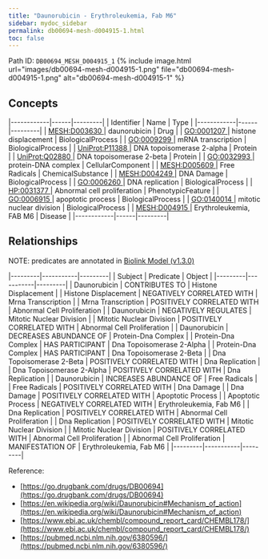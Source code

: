 ```yaml
---
title: "Daunorubicin - Erythroleukemia, Fab M6"
sidebar: mydoc_sidebar
permalink: db00694-mesh-d004915-1.html
toc: false 
---
```



Path ID: `DB00694_MESH_D004915_1`
{% include image.html url="images/db00694-mesh-d004915-1.png" file="db00694-mesh-d004915-1.png" alt="db00694-mesh-d004915-1" %}

## Concepts

|------------|------|---------|
| Identifier | Name | Type    |
|------------|------|---------|
| <a href="https://identifiers.org/MESH:D003630">MESH:D003630 </a> | daunorubicin | Drug |
| <a href="https://identifiers.org/GO:0001207">GO:0001207 </a> | histone displacement | BiologicalProcess |
| <a href="https://identifiers.org/GO:0009299">GO:0009299 </a> | mRNA transcription | BiologicalProcess |
| <a href="https://identifiers.org/UniProt:P11388">UniProt:P11388 </a> | DNA topoisomerase 2-alpha | Protein |
| <a href="https://identifiers.org/UniProt:Q02880">UniProt:Q02880 </a> | DNA topoisomerase 2-beta | Protein |
| <a href="https://identifiers.org/GO:0032993">GO:0032993 </a> | protein-DNA complex | CellularComponent |
| <a href="https://identifiers.org/MESH:D005609">MESH:D005609 </a> | Free Radicals | ChemicalSubstance |
| <a href="https://identifiers.org/MESH:D004249">MESH:D004249 </a> | DNA Damage | BiologicalProcess |
| <a href="https://identifiers.org/GO:0006260">GO:0006260 </a> | DNA replication | BiologicalProcess |
| <a href="https://identifiers.org/HP:0031377">HP:0031377 </a> | Abnormal cell proliferation | PhenotypicFeature |
| <a href="https://identifiers.org/GO:0006915">GO:0006915 </a> | apoptotic process | BiologicalProcess |
| <a href="https://identifiers.org/GO:0140014">GO:0140014 </a> | mitotic nuclear division | BiologicalProcess |
| <a href="https://identifiers.org/MESH:D004915">MESH:D004915 </a> | Erythroleukemia, FAB M6 | Disease |
|------------|------|---------|

## Relationships


NOTE: predicates are annotated in <a href="https://github.com/biolink/biolink-model/releases/tag/v1.3.0">Biolink Model (v1.3.0)</a>

|---------|-----------|---------|
| Subject | Predicate | Object  |
|---------|-----------|---------|
| Daunorubicin | CONTRIBUTES TO | Histone Displacement |
| Histone Displacement | NEGATIVELY CORRELATED WITH | Mrna Transcription |
| Mrna Transcription | POSITIVELY CORRELATED WITH | Abnormal Cell Proliferation |
| Daunorubicin | NEGATIVELY REGULATES | Mitotic Nuclear Division |
| Mitotic Nuclear Division | POSITIVELY CORRELATED WITH | Abnormal Cell Proliferation |
| Daunorubicin | DECREASES ABUNDANCE OF | Protein-Dna Complex |
| Protein-Dna Complex | HAS PARTICIPANT | Dna Topoisomerase 2-Alpha |
| Protein-Dna Complex | HAS PARTICIPANT | Dna Topoisomerase 2-Beta |
| Dna Topoisomerase 2-Beta | POSITIVELY CORRELATED WITH | Dna Replication |
| Dna Topoisomerase 2-Alpha | POSITIVELY CORRELATED WITH | Dna Replication |
| Daunorubicin | INCREASES ABUNDANCE OF | Free Radicals |
| Free Radicals | POSITIVELY CORRELATED WITH | Dna Damage |
| Dna Damage | POSITIVELY CORRELATED WITH | Apoptotic Process |
| Apoptotic Process | NEGATIVELY CORRELATED WITH | Erythroleukemia, Fab M6 |
| Dna Replication | POSITIVELY CORRELATED WITH | Abnormal Cell Proliferation |
| Dna Replication | POSITIVELY CORRELATED WITH | Mitotic Nuclear Division |
| Mitotic Nuclear Division | POSITIVELY CORRELATED WITH | Abnormal Cell Proliferation |
| Abnormal Cell Proliferation | MANIFESTATION OF | Erythroleukemia, Fab M6 |
|---------|-----------|---------|

Reference: 
  - [https://go.drugbank.com/drugs/DB00694](https://go.drugbank.com/drugs/DB00694)
  - [https://en.wikipedia.org/wiki/Daunorubicin#Mechanism_of_action](https://en.wikipedia.org/wiki/Daunorubicin#Mechanism_of_action)
  - [https://www.ebi.ac.uk/chembl/compound_report_card/CHEMBL178/](https://www.ebi.ac.uk/chembl/compound_report_card/CHEMBL178/)
  - [https://pubmed.ncbi.nlm.nih.gov/6380596/](https://pubmed.ncbi.nlm.nih.gov/6380596/)

